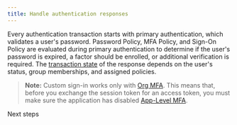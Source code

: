```yaml
---
title: Handle authentication responses
---
```

Every authentication transaction starts with primary authentication, which validates a user's password. Password Policy, MFA Policy, and Sign-On Policy are evaluated during primary authentication to determine if the user's password is expired, a factor should be enrolled, or additional verification is required. The [transaction state](https://developer.okta.com/docs/api/resources/authn/#transaction-state) of the response depends on the user's status, group memberships, and assigned policies.

> **Note:** Custom sign-in works only with [Org MFA](/docs/guides/mfa/sms/set-up-org/). This means that, before you exchange the session token for an access token, you must make sure the application has disabled [App-Level MFA](https://help.okta.com/en/prod/Content/Topics/Security/MFA_App_Level.htm). 

<StackSelector snippet="handle-responses" />

<NextSectionLink>Next steps</NextSectionLink>
